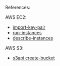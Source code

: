 References:

AWS EC2:
- [import-key-pair](https://awscli.amazonaws.com/v2/documentation/api/latest/reference/ec2/import-key-pair.html)
- [run-instances](https://awscli.amazonaws.com/v2/documentation/api/latest/reference/ec2/run-instances.html)
- [describe-instances](https://awscli.amazonaws.com/v2/documentation/api/latest/reference/ec2/describe-instances.html)

AWS S3:
- [s3api create-bucket](https://awscli.amazonaws.com/v2/documentation/api/latest/reference/s3api/create-bucket.html)
